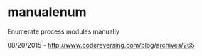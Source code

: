 # manualenum
Enumerate process modules manually

08/20/2015 - http://www.codereversing.com/blog/archives/265
